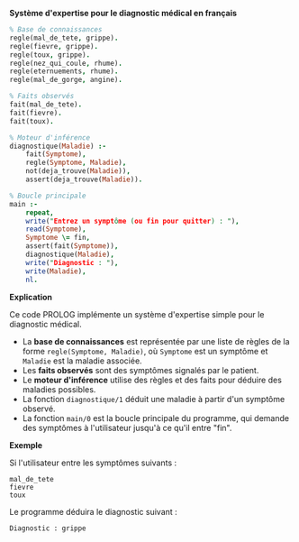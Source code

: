 **Système d'expertise pour le diagnostic médical en français**

```prolog
% Base de connaissances
regle(mal_de_tete, grippe).
regle(fievre, grippe).
regle(toux, grippe).
regle(nez_qui_coule, rhume).
regle(eternuements, rhume).
regle(mal_de_gorge, angine).

% Faits observés
fait(mal_de_tete).
fait(fievre).
fait(toux).

% Moteur d'inférence
diagnostique(Maladie) :-
    fait(Symptome),
    regle(Symptome, Maladie),
    not(deja_trouve(Maladie)),
    assert(deja_trouve(Maladie)).

% Boucle principale
main :-
    repeat,
    write("Entrez un symptôme (ou fin pour quitter) : "),
    read(Symptome),
    Symptome \= fin,
    assert(fait(Symptome)),
    diagnostique(Maladie),
    write("Diagnostic : "),
    write(Maladie),
    nl.
```

**Explication**

Ce code PROLOG implémente un système d'expertise simple pour le diagnostic médical.

* La **base de connaissances** est représentée par une liste de règles de la forme `regle(Symptome, Maladie)`, où `Symptome` est un symptôme et `Maladie` est la maladie associée.
* Les **faits observés** sont des symptômes signalés par le patient.
* Le **moteur d'inférence** utilise des règles et des faits pour déduire des maladies possibles.
* La fonction `diagnostique/1` déduit une maladie à partir d'un symptôme observé.
* La fonction `main/0` est la boucle principale du programme, qui demande des symptômes à l'utilisateur jusqu'à ce qu'il entre "fin".

**Exemple**

Si l'utilisateur entre les symptômes suivants :

```
mal_de_tete
fievre
toux
```

Le programme déduira le diagnostic suivant :

```
Diagnostic : grippe
```
